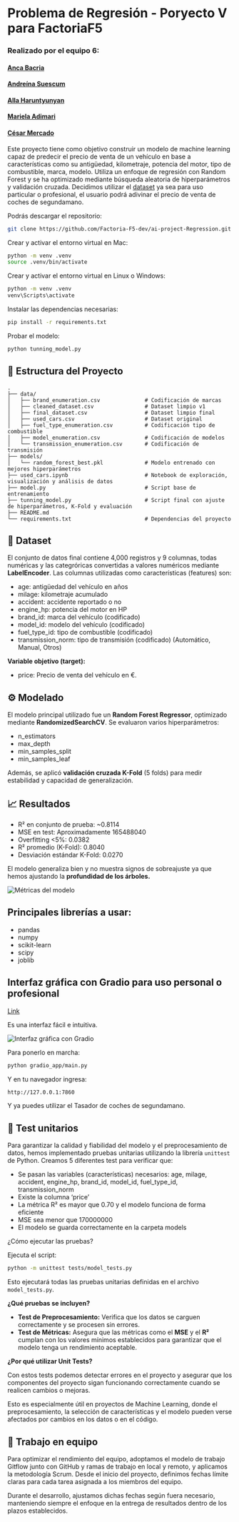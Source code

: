 # Problema de Regresión - Poryecto V para FactoriaF5

### Realizado por el equipo 6:
#### [Anca Bacria](https://github.com/a-bac-0)
#### [Andreína Suescum](https://github.com/mariasuescum)
#### [Alla Haruntyunyan](https://github.com/alharuty)
#### [Mariela Adimari](https://github.com/marie-adi)
#### [César Mercado](https://github.com/merkandez)

Este proyecto tiene como objetivo construir un modelo de machine learning capaz de predecir el precio de venta de un vehículo en base a características como su antigüedad, kilometraje, potencia del motor, tipo de combustible, marca, modelo. Utiliza un enfoque de regresión con Random Forest y se ha optimizado mediante búsqueda aleatoria de hiperparámetros y validación cruzada.
Decidimos utilizar el [dataset](https://www.kaggle.com/competitions/playground-series-s4e9) ya sea para uso particular o profesional, el usuario podrá adivinar el precio de venta de coches de segundamano. 

Podrás descargar el repositorio:
```bash
git clone https://github.com/Factoria-F5-dev/ai-project-Regression.git
```

Crear y activar el entorno virtual en Mac:
```bash
python -m venv .venv
source .venv/bin/activate
```

Crear y activar el entorno virtual en Linux o Windows:
```bash
python -m venv .venv
venv\Scripts\activate
```

Instalar las dependencias necesarias:
```bash
pip install -r requirements.txt
```

Probar el modelo:
```bash
python tunning_model.py
```

## 📂 Estructura del Proyecto

```text
.
├── data/
│   ├── brand_enumeration.csv              # Codificación de marcas
│   ├── cleaned_dataset.csv                # Dataset limpio v1
│   ├── final_dataset.csv                  # Dataset limpio final
│   ├── used_cars.csv                      # Dataset original
│   ├── fuel_type_enumeration.csv          # Codificación tipo de combustible
│   ├── model_enumeration.csv              # Codificación de modelos
│   └── transmission_enumeration.csv       # Codificación de transmisión
├── models/
│   └── random_forest_best.pkl             # Modelo entrenado con mejores hiperparámetros
├── used_cars.ipynb                        # Notebook de exploración, visualización y análisis de datos
├── model.py                               # Script base de entrenamiento
├── tunning_model.py                       # Script final con ajuste de hiperparámetros, K-Fold y evaluación
├── README.md
└── requirements.txt                       # Dependencias del proyecto
```

## 🧾 Dataset
El conjunto de datos final contiene 4,000 registros y 9 columnas, todas numéricas y las categróricas convertidas a valores numéricos mediante **LabelEncoder**. Las columnas utilizadas como características (features) son:

- age: antigüedad del vehículo en años
- milage: kilometraje acumulado
- accident: accidente reportado o no
- engine_hp: potencia del motor en HP
- brand_id: marca del vehículo (codificado)
- model_id: modelo del vehículo (codificado)
- fuel_type_id: tipo de combustible (codificado)
- transmission_norm: tipo de transmisión (codificado) (Automático, Manual, Otros)

**Variable objetivo (target):**

- price: Precio de venta del vehículo en €.

## ⚙️ Modelado
El modelo principal utilizado fue un **Random Forest Regressor**, optimizado mediante **RandomizedSearchCV**. Se evaluaron varios hiperparámetros:

- n_estimators
- max_depth
- min_samples_split
- min_samples_leaf

Además, se aplicó **validación cruzada K-Fold** (5 folds) para medir estabilidad y capacidad de generalización.

## 📈 Resultados
- R² en conjunto de prueba: ~0.8114
- MSE en test: Aproximadamente 165488040
- Overfitting <5%: 0.0382
- R² promedio (K-Fold): 0.8040
- Desviación estándar K-Fold: 0.0270

El modelo generaliza bien y no muestra signos de sobreajuste ya que hemos ajustando la **profundidad de los árboles.**

![Métricas del modelo](images/métricas_modelo.png)

## Principales librerías a usar:
- pandas
- numpy
- scikit-learn
- scipy
- joblib


## Interfaz gráfica con Gradio para uso personal o profesional
[Link]()

Es una interfaz fácil e intuitiva.

![Interfaz gráfica con Gradio](images/interfaz.png)

Para ponerlo en marcha:
```bash
python gradio_app/main.py
```

Y en tu navegador ingresa:
```bash
http://127.0.0.1:7860
```
Y ya puedes utilizar el Tasador de coches de segundamano.

## 🧾 Test unitarios

Para garantizar la calidad y fiabilidad del modelo y el preprocesamiento de datos, hemos implementado pruebas unitarias utilizando la librería `unittest` de Python. Creamos 5 diferentes test para verificar que:
- Se pasan las variables (características) necesarios: age, milage, accident, engine_hp, brand_id, model_id, fuel_type_id, transmission_norm
- Existe la columna ‘price’
- La métrica R² es mayor que 0.70 y el modelo funciona de forma eficiente
- MSE sea menor que 170000000
- El modelo se guarda correctamente en la carpeta models

¿Cómo ejecutar las pruebas?

Ejecuta el script:
```bash
python -m unittest tests/model_tests.py
```

Esto ejecutará todas las pruebas unitarias definidas en el archivo `model_tests.py`.

**¿Qué pruebas se incluyen?**

- **Test de Preprocesamiento:** Verifica que los datos se carguen correctamente y se procesen sin errores.
- **Test de Métricas:** Asegura que las métricas como el **MSE** y el **R²** cumplan con los valores mínimos establecidos para garantizar que el modelo tenga un rendimiento aceptable.

**¿Por qué utilizar Unit Tests?**

Con estos tests podemos detectar errores en el proyecto y asegurar que los componentes del proyecto sigan funcionando correctamente cuando se realicen cambios o mejoras. 

Esto es especialmente útil en proyectos de Machine Learning, donde el preprocesamiento, la selección de características y el modelo pueden verse afectados por cambios en los datos o en el código.

## 👥 Trabajo en equipo

Para optimizar el rendimiento del equipo, adoptamos el modelo de trabajo Gitflow junto con GitHub y ramas de trabajo en local y remoto, y aplicamos la metodología Scrum. Desde el inicio del proyecto, definimos fechas límite claras para cada tarea asignada a los miembros del equipo. 

Durante el desarrollo, ajustamos dichas fechas según fuera necesario, manteniendo siempre el enfoque en la entrega de resultados dentro de los plazos establecidos.